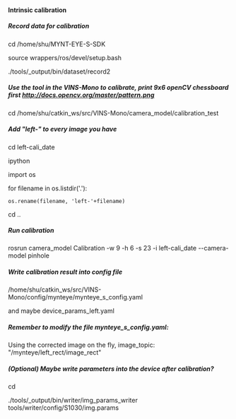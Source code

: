 #### Intrinsic calibration 

 

##### Record data for calibration 

cd /home/shu/MYNT-EYE-S-SDK 

source wrappers/ros/devel/setup.bash 

./tools/_output/bin/dataset/record2 

 

##### Use the tool in the VINS-Mono to calibrate, print 9x6 openCV chessboard first  http://docs.opencv.org/master/pattern.png 

cd /home/shu/catkin_ws/src/VINS-Mono/camera_model/calibration_test 

 

##### Add "left-" to every image you have 

cd left-cali_date 

ipython 

import os 

for filename in os.listdir('.'): 

    os.rename(filename, 'left-'+filename) 

cd .. 

 

##### Run calibration 

rosrun camera_model Calibration -w 9 -h 6 -s 23 -i left-cali_date --camera-model pinhole 

 

##### Write calibration result into config file 

/home/shu/catkin_ws/src/VINS-Mono/config/mynteye/mynteye_s_config.yaml  

and maybe device_params_left.yaml 

 

##### Remember to modify the file mynteye_s_config.yaml: 

Using the corrected image on the fly, image_topic: "/mynteye/left_rect/image_rect" 

 

 

##### (Optional) Maybe write parameters into the device after calibration? 

cd <sdk> 

./tools/_output/bin/writer/img_params_writer tools/writer/config/S1030/img.params 
